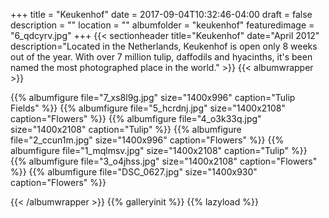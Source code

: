 +++
title = "Keukenhof"
date = 2017-09-04T10:32:46-04:00
draft = false
description = "" 
location = ""
albumfolder = "keukenhof"
featuredimage = "6_qdcyrv.jpg"
+++
{{< sectionheader 
    title="Keukenhof" 
    date="April 2012"
    description="Located in the Netherlands, Keukenhof is open only 8 weeks out of the year.  With over 7 million tulip, daffodils and hyacinths, it's been named the most photographed place in the world."
    >}}
{{< albumwrapper >}}

{{% albumfigure file="7_xs8l9g.jpg" size="1400x996" caption="Tulip Fields" %}}
{{% albumfigure file="5_hcrdnj.jpg" size="1400x2108" caption="Flowers" %}}
{{% albumfigure file="4_o3k33q.jpg" size="1400x2108" caption="Tulip" %}}
{{% albumfigure file="2_ccun1m.jpg" size="1400x996" caption="Flowers" %}}
{{% albumfigure file="1_mqlmsv.jpg" size="1400x2108" caption="Tulip" %}}
{{% albumfigure file="3_o4jhss.jpg" size="1400x2108" caption="Flowers" %}}
{{% albumfigure file="DSC_0627.jpg" size="1400x930" caption="Flowers" %}}

{{< /albumwrapper >}}
{{% galleryinit %}}
{{% lazyload %}}